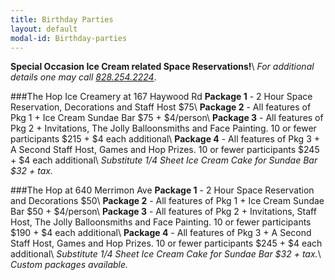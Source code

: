 ```yaml
---
title: Birthday Parties
layout: default
modal-id: Birthday-parties
---
```

**Special Occasion Ice Cream related Space Reservations!**\\
*For additional details one may call <a href="tel:+8282542224">828.254.2224</a>*.
    
###The Hop Ice Creamery at 167 Haywood Rd
**Package 1** - 2 Hour Space Reservation, Decorations and Staff Host $75\\
**Package 2** - All features of Pkg 1 + Ice Cream Sundae Bar $75 + $4/person\\
**Package 3** - All features of Pkg 2 + Invitations, The Jolly Balloonsmiths and Face Painting. 10 or fewer participants $215 + $4 each additional\\
**Package 4** - All features of Pkg 3 + A Second Staff Host, Games and Hop Prizes. 10 or fewer participants $245 + $4 each additional\\
*Substitute 1/4 Sheet Ice Cream Cake for Sundae Bar $32 + tax.*

###The Hop at 640 Merrimon Ave
**Package 1** - 2 Hour Space Reservation and Decorations $50\\
**Package 2** - All features of Pkg 1 + Ice Cream Sundae Bar $50 + $4/person\\
**Package 3** - All features of Pkg 2 + Invitations, Staff Host, The Jolly Balloonsmiths and Face Painting. 10 or fewer participants $190 + $4 each additional\\
**Package 4** - All features of Pkg 3 + A Second Staff Host, Games and Hop Prizes. 10 or fewer participants $245 + $4 each additional\\
*Substitute 1/4 Sheet Ice Cream Cake for Sundae Bar $32 + tax.*\\
*Custom packages available.*
